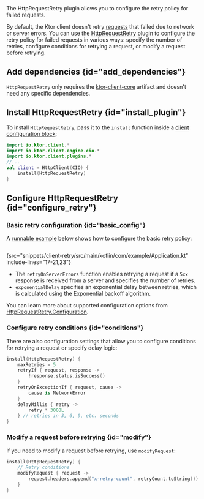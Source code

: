 [//]: # (title: Retrying failed requests)

<show-structure for="chapter" depth="2"/>

<tldr>
<var name="example_name" value="client-retry"/>
<include from="lib.topic" element-id="download_example"/>
</tldr>

<link-summary>
The HttpRequestRetry plugin allows you to configure the retry policy for failed requests.
</link-summary>

By default, the Ktor client doesn't retry [requests](request.md) that failed due to network or server errors.
You can use the [HttpRequestRetry](https://api.ktor.io/ktor-client/ktor-client-core/io.ktor.client.plugins/-http-request-retry/index.html) plugin to configure the retry policy for failed requests in various ways: specify the number of retries, configure conditions for retrying a request, or modify a request before retrying.



## Add dependencies {id="add_dependencies"}
`HttpRequestRetry` only requires the [ktor-client-core](client-dependencies.md) artifact and doesn't need any specific dependencies.

## Install HttpRequestRetry {id="install_plugin"}

To install `HttpRequestRetry`, pass it to the `install` function inside a [client configuration block](create-client.md#configure-client):
```kotlin
import io.ktor.client.*
import io.ktor.client.engine.cio.*
import io.ktor.client.plugins.*
//...
val client = HttpClient(CIO) {
    install(HttpRequestRetry)
}
```


## Configure HttpRequestRetry {id="configure_retry"}

### Basic retry configuration {id="basic_config"}

A [runnable example](https://github.com/ktorio/ktor-documentation/tree/%ktor_version%/codeSnippets/snippets/client-retry) below shows how to configure the basic retry policy:

```kotlin
```
{src="snippets/client-retry/src/main/kotlin/com/example/Application.kt" include-lines="17-21,23"}

* The `retryOnServerErrors` function enables retrying a request if a `5xx` response is received from a server and specifies the number of retries.
* `exponentialDelay` specifies an exponential delay between retries, which is calculated using the Exponential backoff algorithm.

You can learn more about supported configuration options from [HttpRequestRetry.Configuration](https://api.ktor.io/ktor-client/ktor-client-core/io.ktor.client.plugins/-http-request-retry/-configuration/index.html).

### Configure retry conditions {id="conditions"}

There are also configuration settings that allow you to configure conditions for retrying a request or specify delay logic:

```kotlin
install(HttpRequestRetry) {
    maxRetries = 5
    retryIf { request, response ->
        !response.status.isSuccess()
    }
    retryOnExceptionIf { request, cause -> 
        cause is NetworkError 
    }
    delayMillis { retry -> 
        retry * 3000L 
    } // retries in 3, 6, 9, etc. seconds
}
```

### Modify a request before retrying {id="modify"}

If you need to modify a request before retrying, use `modifyRequest`:

```kotlin
install(HttpRequestRetry) {
    // Retry conditions
    modifyRequest { request ->
        request.headers.append("x-retry-count", retryCount.toString())
    }
}
```
